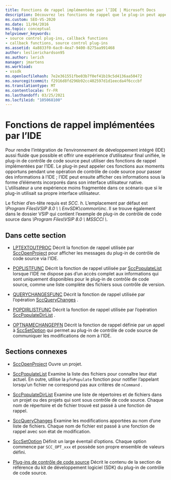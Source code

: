 ```yaml
---
title: Fonctions de rappel implémentées par l’IDE | Microsoft Docs
description: Découvrez les fonctions de rappel que le plug-in peut appeler aux moments opportuns pendant une opération de contrôle de code source pour passer des informations à l’IDE.
ms.custom: SEO-VS-2020
ms.date: 11/04/2016
ms.topic: conceptual
helpviewer_keywords:
- source control plug-ins, callback functions
- callback functions, source control plug-ins
ms.assetid: 4a8833f0-6ac0-4ea7-9400-8275aa991468
author: leslierichardson95
ms.author: lerich
manager: jmartens
ms.workload:
- vssdk
ms.openlocfilehash: 7e2e361551fbe03b7f0ef41b19c5d4136aa50472
ms.sourcegitcommit: f2916d8fd296b92cc402597d1d1eecda4f6cccbf
ms.translationtype: MT
ms.contentlocale: fr-FR
ms.lasthandoff: 03/25/2021
ms.locfileid: "105068100"
---
```

# <a name="callback-functions-implemented-by-the-ide"></a>Fonctions de rappel implémentées par l’IDE
Pour rendre l’intégration de l’environnement de développement intégré (IDE) aussi fluide que possible et offrir une expérience d’utilisateur final unifiée, le plug-in de contrôle de code source peut utiliser des fonctions de rappel implémentées par l’IDE. Le plug-in peut appeler ces fonctions aux moments opportuns pendant une opération de contrôle de code source pour passer des informations à l’IDE ; l’IDE peut ensuite afficher ces informations sous la forme d’éléments incorporés dans son interface utilisateur native. L’utilisateur a une expérience moins fragmentée dans ce scénario que si le plug-in utilisait sa propre interface utilisateur.

 Le fichier d’en-tête requis est *SCC. h*. L’emplacement par défaut est *\Program Files\VSIP 8.0 \ \\ EnvSDK\common\inc*. Il se trouve également dans le dossier VSIP qui contient l’exemple de plug-in de contrôle de code source dans *\Program Files\VSIP 8.0 \ MSSCCI \\*.

## <a name="in-this-section"></a>Dans cette section
- [LPTEXTOUTPROC](../extensibility/lptextoutproc.md) Décrit la fonction de rappel utilisée par [SccOpenProject](../extensibility/sccopenproject-function.md) pour afficher les messages du plug-in de contrôle de code source via l’IDE.

- [POPLISTFUNC](../extensibility/poplistfunc.md) Décrit la fonction de rappel utilisée par [SccPopulateList](../extensibility/sccpopulatelist-function.md) lorsque l’IDE ne dispose pas d’un accès complet aux informations qui sont uniquement disponibles pour le plug-in de contrôle de code source, comme une liste complète des fichiers sous contrôle de version.

- [QUERYCHANGESFUNC](../extensibility/querychangesfunc.md) Décrit la fonction de rappel utilisée par l’opération [SccQueryChanges](../extensibility/sccquerychanges-function.md) .

- [POPDIRLISTFUNC](../extensibility/popdirlistfunc.md) Décrit la fonction de rappel utilisée par l’opération [SccPopulateDirList](../extensibility/sccpopulatedirlist-function.md) .

- [OPTNAMECHANGEPFN](../extensibility/optnamechangepfn.md) Décrit la fonction de rappel définie par un appel à [SccSetOption](../extensibility/sccsetoption-function.md) qui permet au plug-in de contrôle de code source de communiquer les modifications de nom à l’IDE.

## <a name="related-sections"></a>Sections connexes
- [SccOpenProject](../extensibility/sccopenproject-function.md) Ouvre un projet.

- [SccPopulateList](../extensibility/sccpopulatelist-function.md) Examine la liste des fichiers pour connaître leur état actuel. En outre, utilise la `pfnPopulate` fonction pour notifier l’appelant lorsqu’un fichier ne correspond pas aux critères de `nCommand` .

- [SccPopulateDirList](../extensibility/sccpopulatedirlist-function.md) Examine une liste de répertoires et de fichiers dans un projet ou des projets qui sont sous contrôle de code source. Chaque nom de répertoire et de fichier trouvé est passé à une fonction de rappel.

- [SccQueryChanges](../extensibility/sccquerychanges-function.md) Examine les modifications apportées au nom d’une liste de fichiers. Chaque nom de fichier est passé à une fonction de rappel avec son état de modification.

- [SccSetOption](../extensibility/sccsetoption-function.md) Définit un large éventail d’options. Chaque option commence par `SCC_OPT_xxx` et possède son propre ensemble de valeurs défini.

- [Plug-ins de contrôle de code source](../extensibility/source-control-plug-ins.md) Décrit le contenu de la section de référence du kit de développement logiciel (SDK) du plug-in de contrôle de code source.
